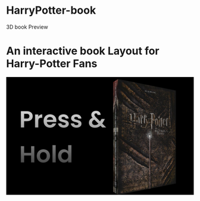 # HarryPotter-book
3D book Preview
# An interactive book Layout for Harry-Potter Fans

<img src="harry.png">
